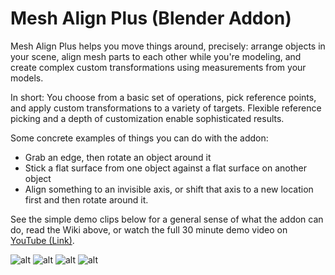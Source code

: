 # Mesh Align Plus (Blender Addon)
Mesh Align Plus helps you move things around, precisely: arrange objects in your scene, align mesh parts to each other while you're modeling, and create complex custom transformations using measurements from your models.

In short: You choose from a basic set of operations, pick reference points, and apply custom transformations to a variety of targets. Flexible reference picking and a depth of customization enable sophisticated results.

Some concrete examples of things you can do with the addon:
* Grab an edge, then rotate an object around it
* Stick a flat surface from one object against a flat surface on another object
* Align something to an invisible axis, or shift that axis to a new location first and then rotate around it.

See the simple demo clips below for a general sense of what the addon can do, read the Wiki above, or watch the full 30 minute demo video on <a href="https://www.youtube.com/watch?v=ebEkfAQ4OOk">YouTube (Link)</a>.

![alt](http://i.imgur.com/hro9YEB.gif)
![alt](http://i.imgur.com/VSkjGdN.gif)
![alt](http://i.imgur.com/qlUZwPC.gif)
![alt](http://i.imgur.com/JOa7Fcd.gif)
